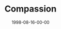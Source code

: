 ---
layout: message
category: message
series: "The Character of Christ"
title: "Compassion"
date: 1998-08-16-00-00
message_id: 430
---